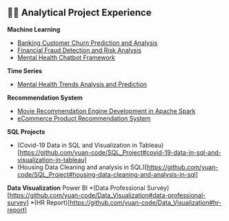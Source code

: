 ## 👩‍💻 Analytical Project Experience

**Machine Learning**
* [Banking Customer Churn Prediction and Analysis](https://github.com/yuan-code/Banking_Customer_Churn_Prediction_and_Analysis)
* [Financial Fraud Detection and Risk Analysis](https://github.com/yuan-code/Financial_Fraud_Detection_and_Risk_Analysis)
* [Mental Health Chatbot Framework](https://github.com/yuan-code/KYMN-AI4GoodLab-MTL2022)

**Time Series**
* [Mental Health Trends Analysis and Prediction](https://github.com/yuan-code/Mental_Health_BigDataChallenge2022)

**Recommendation System**
* [Movie Recommendation Engine Development in Apache Spark](https://github.com/yuan-code/Movie_Recommendation_Engine_Development_in_Apache_Spark)
* [eCommerce Product Recommendation System](https://github.com/yuan-code/eCommerce_Product_Recommendation_System#ecommerce-product-recommendation-system)

**SQL Projects**
* (Covid-19 Data in SQL and Visualization in Tableau)[https://github.com/yuan-code/SQL_Project#covid-19-data-in-sql-and-visualization-in-tableau]
* (Housing Data Cleaning and analysis in SQL)[https://github.com/yuan-code/SQL_Project#housing-data-cleaning-and-analysis-in-sql]

**Data Visualization**
Power BI
*(Data Professional Survey)[https://github.com/yuan-code/Data_Visualization#data-professional-survey]
*(HR Report)[https://github.com/yuan-code/Data_Visualization#hr-report]
